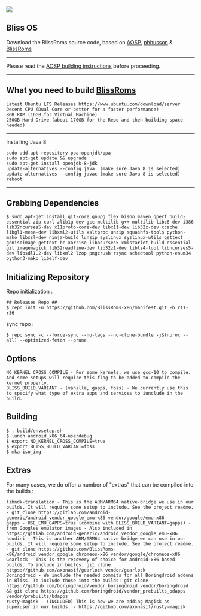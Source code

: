 <img src="https://i.imgur.com/pOad4eK.png">

Bliss OS
-----------------------
Download the BlissRoms source code, based on [AOSP](https://android.googlesource.com), [phhusson](https://github.com/phhusson/treble_manifest) & [BlissRoms](https://github.com/BlissRoms/platform_manifest)

---------------------------------------------------

Please read the [AOSP building instructions](http://source.android.com/source/index.html) before proceeding.

-----------------------
What you need to build [BlissRoms](https://github.com/BlissROMs/platform_manifest)
-----------------------

    Latest Ubuntu LTS Releases https://www.ubuntu.com/download/server
    Decent CPU (Dual Core or better for a faster performance)
    8GB RAM (16GB for Virtual Machine)
    250GB Hard Drive (about 170GB for the Repo and then building space needed)
  
-----------------------

Installing Java 8

    sudo add-apt-repository ppa:openjdk/ppa
    sudo apt-get update && upgrade
    sudo apt-get install openjdk-8-jdk
    update-alternatives --config java  (make sure Java 8 is selected)
    update-alternatives --config javac (make sure Java 8 is selected)
    reboot
    
-----------------------

Grabbing Dependencies
-----------------------

    $ sudo apt-get install git-core gnupg flex bison maven gperf build-essential zip curl zlib1g-dev gcc-multilib g++-multilib libc6-dev-i386 lib32ncurses5-dev x11proto-core-dev libx11-dev lib32z-dev ccache libgl1-mesa-dev libxml2-utils xsltproc unzip squashfs-tools python-mako libssl-dev ninja-build lunzip syslinux syslinux-utils gettext genisoimage gettext bc xorriso libncurses5 xmlstarlet build-essential git imagemagick lib32readline-dev lib32z1-dev liblz4-tool libncurses5-dev libsdl1.2-dev libxml2 lzop pngcrush rsync schedtool python-enum34 python3-mako libelf-dev


Initializing Repository
-----------------------

Repo initialization :
    
    ## Releases Repo ##
    $ repo init -u https://github.com/BlissRoms-x86/manifest.git -b r11-r36

sync repo :

    $ repo sync -c --force-sync --no-tags --no-clone-bundle -j$(nproc --all) --optimized-fetch --prune
    
Options
--------
	NO_KERNEL_CROSS_COMPILE - For some kernels, we use gcc-10 to compile. And some setups will require this flag to be added to compile the kernel properly. 
	BLISS_BUILD_VARIANT - (vanilla, gapps, foss) - We currently use this to specify what type of extra apps and services to iunclude in the build. 
	
Building
--------
    $ . build/envsetup.sh
    $ lunch android_x86_64-userdebug
    $ export NO_KERNEL_CROSS_COMPILE=true
    $ export BLISS_BUILD_VARIANT=foss
    $ mka iso_img

Extras
------
For many cases, we do offer a number of "extras" that can be compiled into the builds :

	libndk-translation - This is the ARM/ARM64 native-bridge we use in our builds. It will require some setup to include. See the project readme. - git clone https://gitlab.com/android-generic/android_vendor_google_emu-x86 vendor/google/emu-x86
	gapps - USE_EMU_GAPPS=true (combine with BLISS_BUILD_VARIANT=gapps) - from Googles emulator images - Also included in https://gitlab.com/android-generic/android_vendor_google_emu-x86
	houdini - This is another ARM/ARM64 native-bridge we can use in our builds. It will require some setup to include. See the project readme. - git clone https://github.com/BlissRoms-x86/android_vendor_google_chromeos-x86 vendor/google/chromeos-x86 
	Gearlock - This is the recovery of choice for Android-x86 based builds. To include in builds: git clone https://github.com/axonasif/gearlock vendor/gearlock
	Boringdroid - We include the needed commits for all Boringdroid addons in Bliss. To include those into the builds: git clone https://github.com/boringdroid/vendor_boringdroid vendor/boringdroid && git clone https://github.com/boringdroid/vendor_prebuilts_bdapps vendor/prebuilts/bdapps
	rusty-magisk - (INCLUDED) This is how we are adding Magisk as superuser in our builds. - https://github.com/axonasif/rusty-magisk
